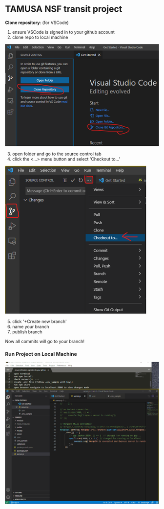 # TAMUSA NSF transit project

**Clone repository**: (for VSCode)

1. ensure VSCode is signed in to your github account
2. clone repo to local machine
<img src="vscode1.png" alt="Clone Repo">

3. open folder and go to the source control tab
4. click the <...> menu button and select 'Checkout to...'
<img src="vscode2.png" alt="Checkout Branch">

5. click '+Create new branch'
6. name your branch
7. publish branch

Now all commits will go to your branch!

### Run Project on Local Machine
<img src="start_local_server.gif" alt="npm install / npm start">

